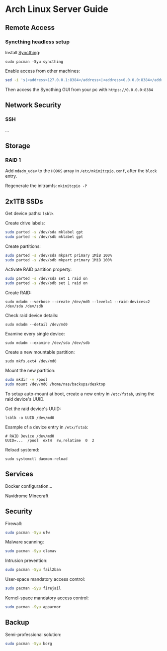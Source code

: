# Arch Linux Server Guide

<!-- TODO: add SSH setup -->
<!-- TODO: add ufw setup -->
<!-- TODO: add git setup -->
<!-- TODO: add tmux setup -->
<!-- TODO: add basic neovim setup -->
<!-- TODO: add docker setup, lazydocker as dashboard -->
<!-- TODO: add minecraft server setup -->

## Remote Access

### Syncthing headless setup

Install [Syncthing](https://wiki.archlinux.org/title/Syncthing):

`sudo pacman -Syu syncthing`

Enable access from other machines:

```sh
sed -i 's|<address>127.0.0.1:8384</address>|<address>0.0.0.0:8384</address>|g' "~/.local/state/syncthing/config.xml"
```

Then access the Syncthing GUI from your pc with `https://0.0.0.0:8384`

## Network Security

### SSH

...

## Storage

<!-- https://linuxconfig.org/how-to-setup-raid1-on-linux -->

<!-- https://wiki.archlinux.org/title/RAID#Configure_mkinitcpio -->
<!-- https://wiki.archlinux.org/title/Mkinitcpio#Image_creation_and_activation -->

### RAID 1

Add `mdadm_udev` to the `HOOKS` array in `/etc/mkinitcpio.conf`, after the `block` entry.

Regenerate the initramfs: `mkinitcpio -P`

## 2x1TB SSDs

Get device paths: `lsblk`

Create drive labels:

```sh
sudo parted -s /dev/sda mklabel gpt
sudo parted -s /dev/sdb mklabel gpt
```

Create partitions:

```sh
sudo parted -s /dev/sda mkpart primary 1MiB 100%
sudo parted -s /dev/sdb mkpart primary 1MiB 100%
```

Activate RAID partition property:

```sh
sudo parted -s /dev/sda set 1 raid on
sudo parted -s /dev/sdb set 1 raid on
```

Create RAID:

`sudo mdadm --verbose --create /dev/md0 --level=1 --raid-devices=2 /dev/sda /dev/sdb`

Check raid device details:

`sudo mdadm --detail /dev/md0`

Examine every single device:

`sudo mdadm --examine /dev/sda /dev/sdb`

Create a new mountable partition:

`sudo mkfs.ext4 /dev/md0`

Mount the new partition:

```sh
sudo mkdir -v /pool
sudo mount /dev/md0 /home/nas/backups/desktop
```

<!-- FIX: the following fstab entry is broken -->
To setup auto-mount at boot, create a new entry in `/etc/fstab`, using the raid device's UUID.

Get the raid device's UUID:

`lsblk -o UUID /dev/md0`

<!-- https://linuxconfig.org/how-fstab-works-introduction-to-the-etc-fstab-file-on-linux -->
Example of a device entry in `/etx/fstab`:

```
# RAID Device /dev/md0
UUID=...  /pool  ext4  rw,relatime  0  2
```

Reload systemd:

`sudo systemctl daemon-reload`

## Services

Docker configuration...

Navidrome
Minecraft

## Security

Firewall:

```sh
sudo pacman -Syu ufw
```

Malware scanning:

```sh
sudo pacman -Syu clamav
```

Intrusion prevention:

```sh
sudo pacman -Syu fail2ban
```

User-space mandatory access control:

```sh
sudo pacman -Syu firejail
```

Kernel-space mandatory access control:

```sh
sudo pacman -Syu apparmor
```

## Backup

Semi-professional solution:

```sh
sudo pacman -Syu borg
```


